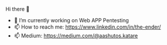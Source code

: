 Hi there 👋


- 🔭 I’m currently working on Web APP Pentesting
- 📫 How to reach me: https://www.linkedin.com/in/the-ender/
- 📫 Medium: https://medium.com/@aashutos.katare
